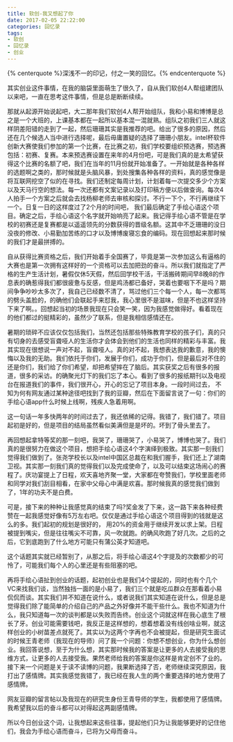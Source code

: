 ```yaml
---
title: 软创-我又想起了你
date: 2017-02-05 22:22:00
categories: 回忆录
tags:
- 软创
- 回忆录
- 创业
---
```


{% centerquote %}深浅不一的印记，付之一笑的回忆。{% endcenterquote %}

<!--more-->

其实创业这件事情，在我的脑袋里面萌生了很久了，自从我们软创4人帮组建团队以来吧，一直在思考这件事情，但是总是断断续续。

那就从起源开始说起吧，大二那年我们软创4人帮开始组队，我和小易和博博是总之是一个大班的，上课基本都在一起所以基本混一混就熟。组队之初我们三人就这样阴差阳错的走到了一起，然后珊珊其实是我推荐的吧。给出了很多的原因，然后还在几个候选人当中进行选择呢，最后毋庸置疑的选择了珊珊小朋友。intel杯软件创新大赛使我们参加的第一个比赛，在比赛之初，我们学校要组织预选赛，预选赛包括：初赛、复赛。本来预选赛设置在来年的4月份吧，可是我们真的是太希望获得这个比赛的名额了吧，我们在当年的11月份就开始准备了。一开始就是各种各样的选题啊之类的，那时候就是头脑风暴，到处搜集各种各样的资料，真的感觉像是将互联网挖空了似的在寻找。我们还制定每周计划，计划着每一次提交多少个方案以及天马行空的想法。每一次还都有文案记录以及打印稿方便以后做查询。每次4人拍手一个方案之后就会去找杨柳老师去审核和探讨。不行一下个，不行再继续下一个。日复一日的这样度过了2个月的时间吧， 我们最后确定了手绘心语这个项目。确定之后，手绘心语这个名字就开始响亮了起来。我记得手绘心语不管是在学校的初赛还是复赛都是以遥遥领先的分数获得的晋级名额。这其中不乏珊珊的没日没夜的修改、小易勤加苦练的口才以及博博废寝忘食的编码。现在回想起来那时候的我们才是最拼搏的。

自从获得比赛资格之后，我们开始着手全国赛了，毕竟是第一次参加这么有逼格的大赛也是第一次拥有这样好的一个资格可以去加把劲的奋斗。所以我们就指定了严格的生产生活计划，暑假仅休5天假，然后回学校干活，干活搬砖期间早8晚8的作息表的确惹得我们都很疲惫与反感，但是鸡汤都已备好，哭着也要咽下不是吗？期间争争吵吵太多次了，我自己已经数不清了，骂过他们三个每一个人，每一次都骂的劈头盖脸的，的确他们会联起手来怼我，我心里很不是滋味，但是不也这样坚持下来了啊。。回想起当初的场景我现在只会笑一笑，因为我感觉做得好。看着现在的他们都过的挺精彩的，虽然少了联系，但是我相信感情还在。

暑期的琐碎不应该仅仅包括我们，当然还包括那些特殊教育学校的孩子们，真的只有切身的去感受盲聋哑人的生活你才会体会到他们的生活也同样的精彩与丰富。我其实现在很想说一声对不起，盲聋哑人。真的对不起，我想表达我的歉意，我的懊悔以及我的无助。我们依托于你们，发展于你们，成功于你们，但是最后对不住的还是你们，我们给了你们希望，却把希望摔在了脑后。其实获奖之后有很多的报道，很多的采访。的确聚光灯下的我们忘了本心。看到了很多的报纸期刊以及电视台在报道我们的事件，我们很开心，开心的忘记了项目本身。一段时间过去， 不知为何有网友通过某种途径吧找到了我的豆瓣，然后在下面留言说了一句：你们的手绘心语app什么时候上线啊，残疾人急着用啊。

这一句话一年多快两年的时间过去了，我还依稀的记得。我错了，我们错了。项目起初是好的，但是项目的结局虽然看似美满但是是坏的。坏到了骨头里去了。

再回想起拿特等奖的那一刻吧，我哭了，珊珊哭了，小易哭了，博博也哭了。我们真的是很努力在做这个项目，想把手绘心语这4个字演绎到极致。其实那一刻我们觉得我们做到了。张尧学校长以及intel中国区总裁在和我们握手，我们还上了湖南卫视。其实那一刻我们真的觉得我们以及完成使命了，以及可以结束这场闹心的赛程了。庆功宴提上了日程，欢天喜地齐聚一堂，大家都在夸赞我们，学校里面老师和同学对我们刮目相看，在家中父母心中满是欢喜。那时候我真的感觉我们做到了，1年的功夫不是白费。

可是，接下来的种种让我感觉真的结束了吗?奖金发了下来，这一路下来各种经费赞在一起我感觉好像有5万左右吧。仅仅是通过手绘心语这个项目得到的钱就是这么的多。我们起初的规划是很好的， 用20%的资金用于继续开发以求上架。日程被提到嘴尖，但是往往嘴尖不可靠，风一吹就跑。的确风吹跑了好几次。之后的之后，它到底跑到了什么地方可能只有蒲公英才知道吧。

这个话题其实就已经暂别了，从那之后，将手绘心语这4个字提及的次数都少的可怜了，可能我们每个人的心里还是有些阻塞的吧。

再将手绘心语扯到创业的话题，起初创业也是我们4个提起的，同时也有个几个VC来找我们谈，当然独挡一面的是小易了，我们三个就是吃瓜群众在那看着小易侃侃而谈。其实我们并不知道在说什么，或者说我们其实知道在说什么，但是总是觉得我们除了能简单的介绍自己的产品之外好像并不能干些什么。我也不知道为什么，我只知道每一次的谈判都是以失败而告终。创业这个词就这样在我心底生了根长了牙。创业可能需要钱吧，我反正是这样想的，想着想着没有线创啥业啊，就这样创业的小树苗差点就死了。其实以为这两个字再也不会被提起，但是研究生面试的时候王青老师（我现在的导师）问了我一个问题：你想不想创业，你为什么想创业。我回答说想，至于为什么想，其实那时候我的答案是让更多的人去接受我的思维方式，让更多的人去接受我。果然老师给我的答案是你这样是肯定创不了业的。接下来一个问题是关于读不读博的问题，我果断选择了否，老师继续深究原因，我打出了感情牌。其实我感觉我错了，我已经在我人生的两个重要选择的地方使用了感情牌。

网友豆瓣的留言帖以及我现在的研究生身份王青导师的学生，我都使用了感情牌。我希望我以后的奋斗都可以对得起这两副感情牌。

所以今日创业这个词，让我想起来这些往事，提起他们只为让我能够更好的记住他们，我会为手绘心语而奋斗，已将为父母而奋斗。

<script>

    if("手绘心语"==prompt("请输入密码"))
    {
        alert("欢迎你们");
    }
    else
    {
        alert("不知道密码就不要进来了嘛/(ㄒoㄒ)/~~");
        location="http://www.steven7.top/"; 
    }

</script>




